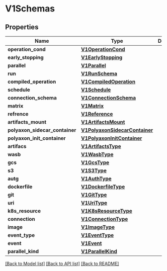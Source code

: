 # V1Schemas

## Properties
Name | Type | Description | Notes
------------ | ------------- | ------------- | -------------
**operation_cond** | [**V1OperationCond**](V1OperationCond.md) |  | [optional] 
**early_stopping** | [**V1EarlyStopping**](V1EarlyStopping.md) |  | [optional] 
**parallel** | [**V1Parallel**](V1Parallel.md) |  | [optional] 
**run** | [**V1RunSchema**](V1RunSchema.md) |  | [optional] 
**compiled_operation** | [**V1CompiledOperation**](V1CompiledOperation.md) |  | [optional] 
**schedule** | [**V1Schedule**](V1Schedule.md) |  | [optional] 
**connection_schema** | [**V1ConnectionSchema**](V1ConnectionSchema.md) |  | [optional] 
**matrix** | [**V1Matrix**](V1Matrix.md) |  | [optional] 
**refrence** | [**V1Reference**](V1Reference.md) |  | [optional] 
**artifacts_mount** | [**V1ArtifactsMount**](V1ArtifactsMount.md) |  | [optional] 
**polyaxon_sidecar_container** | [**V1PolyaxonSidecarContainer**](V1PolyaxonSidecarContainer.md) |  | [optional] 
**polyaxon_init_container** | [**V1PolyaxonInitContainer**](V1PolyaxonInitContainer.md) |  | [optional] 
**artifacs** | [**V1ArtifactsType**](V1ArtifactsType.md) |  | [optional] 
**wasb** | [**V1WasbType**](V1WasbType.md) |  | [optional] 
**gcs** | [**V1GcsType**](V1GcsType.md) |  | [optional] 
**s3** | [**V1S3Type**](V1S3Type.md) |  | [optional] 
**autg** | [**V1AuthType**](V1AuthType.md) |  | [optional] 
**dockerfile** | [**V1DockerfileType**](V1DockerfileType.md) |  | [optional] 
**git** | [**V1GitType**](V1GitType.md) |  | [optional] 
**uri** | [**V1UriType**](V1UriType.md) |  | [optional] 
**k8s_resource** | [**V1K8sResourceType**](V1K8sResourceType.md) |  | [optional] 
**connection** | [**V1ConnectionType**](V1ConnectionType.md) |  | [optional] 
**image** | [**V1ImageType**](V1ImageType.md) |  | [optional] 
**event_type** | [**V1EventType**](V1EventType.md) |  | [optional] 
**event** | [**V1Event**](V1Event.md) |  | [optional] 
**parallel_kind** | [**V1ParallelKind**](V1ParallelKind.md) |  | [optional] 

[[Back to Model list]](../README.md#documentation-for-models) [[Back to API list]](../README.md#documentation-for-api-endpoints) [[Back to README]](../README.md)


